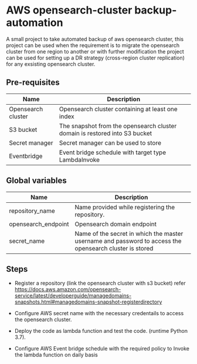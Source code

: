 # AWS opensearch-cluster backup-automation

A small project to take automated backup of aws opensearch cluster, this project can be used when the requirement is to
migrate the opensearch cluster from one region to another or with further modification the project can be used for setting up
a DR strategy (cross-region cluster replication) for any exsisting opensearch cluster.

## Pre-requisites
Name | Description
--- | ---
Opensearch cluster | Opensearch cluster containing at least one index
S3 bucket | The snapshot from the opensearch cluster domain is restored into S3 bucket
Secret manager | Secret manager can be used to store 
Eventbridge | Event bridge schedule with target type LambdaInvoke

## Global variables

Name | Description
--- | ---
repository_name | Name provided while registering the repository.
opensearch_endpoint | Opensearch domain endpoint
secret_name | Name of the secret in which the master username and password to access the opensearch cluster is stored

Steps
-----

* Register a repository (link the opensearch cluster with s3 bucket) refer https://docs.aws.amazon.com/opensearch-service/latest/developerguide/managedomains-snapshots.html#managedomains-snapshot-registerdirectory

* Configure AWS secret name with the necessary credentails to access the opensearch cluster.

* Deploy the code as lambda function and test the code. (runtime Python 3.7).

* Configure AWS Event bridge schedule with the required policy to Invoke the lambda function on daily basis

